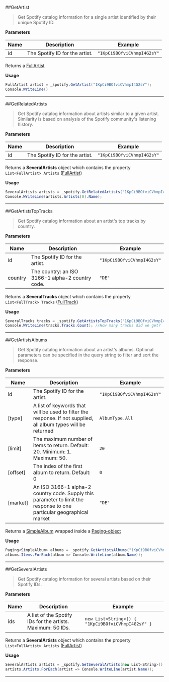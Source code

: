 ##GetArtist

> Get Spotify catalog information for a single artist identified by their unique Spotify ID.

**Parameters**  

|Name|Description|Example|
|--------------|-------------------------|-------------------------|
|id| The Spotify ID for the artist. | `"1KpCi9BOfviCVhmpI4G2sY"`

Returns a [FullArtist](https://developer.spotify.com/web-api/object-model/#artist-object-full)

**Usage**  
```cs
FullArtist artist = _spotify.GetArtist("1KpCi9BOfviCVhmpI4G2sY");
Console.WriteLine()
```

---
##GetRelatedArtists
> Get Spotify catalog information about artists similar to a given artist. Similarity is based on analysis of the Spotify community's listening history.

**Parameters**  

|Name|Description|Example|
|--------------|-------------------------|-------------------------|
|id| The Spotify ID for the artist. | `"1KpCi9BOfviCVhmpI4G2sY"`

Returns a **SeveralArtists** object which contains the property `List<FullArtist> Artists` ([FullArtist](https://developer.spotify.com/web-api/object-model/#artist-object-full))

**Usage**  
```cs
SeveralArtists artists = _spotify.GetRelatedArtists("1KpCi9BOfviCVhmpI4G2sY");
Console.WriteLine(artists.Artists[0].Name);
```

---
##GetArtistsTopTracks
> Get Spotify catalog information about an artist's top tracks by country.

**Parameters**  

|Name|Description|Example|
|--------------|-------------------------|-------------------------|
|id| The Spotify ID for the artist. | `"1KpCi9BOfviCVhmpI4G2sY"`
|country| The country: an ISO 3166-1 alpha-2 country code. | `"DE"`

Returns a **SeveralTracks** object which contains the property `List<FullTrack> Tracks` ([FullTrack](https://developer.spotify.com/web-api/object-model/#track-object-full))

**Usage**  
```cs
SeveralTracks tracks = _spotify.GetArtistsTopTracks("1KpCi9BOfviCVhmpI4G2sY", "DE");
Console.WriteLine(tracks.Tracks.Count); //How many tracks did we get?
```

---
##GetArtistsAlbums
> Get Spotify catalog information about an artist's albums. Optional parameters can be specified in the query string to filter and sort the response.

**Parameters**  

|Name|Description|Example|
|--------------|-------------------------|-------------------------|
|id| The Spotify ID for the artist. | `"1KpCi9BOfviCVhmpI4G2sY"`
|[type]| A list of keywords that will be used to filter the response. If not supplied, all album types will be returned | `AlbumType.All`
|[limit]| The maximum number of items to return. Default: 20. Minimum: 1. Maximum: 50. | `20`
|[offset]| The index of the first album to return. Default: 0 | `0`
|[market]| An ISO 3166-1 alpha-2 country code. Supply this parameter to limit the response to one particular geographical market | `"DE"`

Returns a [SimpleAlbum](https://developer.spotify.com/web-api/object-model/#album-object-simplified) wrapped inside a [Paging-object](https://developer.spotify.com/web-api/object-model/#paging-object)

**Usage**  
```cs
Paging<SimpleAlbum> albums = _spotify.GetArtistsAlbums("1KpCi9BOfviCVhmpI4G2sY", AlbumType.All);
albums.Items.ForEach(album => Console.WriteLine(album.Name));
```

---
##GetSeveralArtists
> Get Spotify catalog information for several artists based on their Spotify IDs.

**Parameters**  

|Name|Description|Example|
|--------------|-------------------------|-------------------------|
|ids| A list of the Spotify IDs for the artists. Maximum: 50 IDs. | `new List<String>() { "1KpCi9BOfviCVhmpI4G2sY" } `

Returns a **SeveralArtists** object which contains the property `List<FullArtist> Artists` ([FullArtist](https://developer.spotify.com/web-api/object-model/#artist-object-full))

**Usage**  
```cs
SeveralArtists artists = _spotify.GetSeveralArtists(new List<String>() {"1KpCi9BOfviCVhmpI4G2sY"});
artists.Artists.ForEach(artist => Console.WriteLine(artist.Name));
```

---
